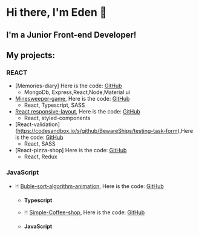 # Hi there, I'm Eden 👋
## I'm a Junior Front-end Developer!

## My projects:
  ### REACT
- [Memories-diary]  Here is the code: [GitHub](https://github.com/BewareShips/Memories-diary)
  * MongoDb, Express,React,Node,Material ui
- [Minesweeper-game](https://bewareships.github.io/React-Minesweeper/), Here is the code: [GitHub](https://github.com/BewareShips/React-Minesweeper)
  * React, Typescript, SASS
- [React responsive-layout](https://bewareships.github.io/react-beema/), Here is the code: [GitHub](https://github.com/BewareShips/react-beema)
  * React, styled-components
- [React-validation] (https://codesandbox.io/s/github/BewareShips/testing-task-form),Here is the code: [GitHub](https://github.com/BewareShips/testing-task-form)
  * React, SASS
- [React-pizza-shop] Here is the code: [GitHub](https://github.com/BewareShips/react-pizza)
  * React, Redux

### JavaScript
- 🃏 [Buble-sort-algorithm-animation](https://codesandbox.io/s/github/BewareShips/Buble-sort-animation), Here is the code: [GitHub](https://github.com/BewareShips/Buble-sort-animation)
  -  **Typescript** 

  - 🃏 [Simple-Coffee-shop](https://codesandbox.io/s/github/BewareShips/shop3), Here is the code: [GitHub](https://github.com/BewareShips/shop3)
  -  **JavaScript** 
